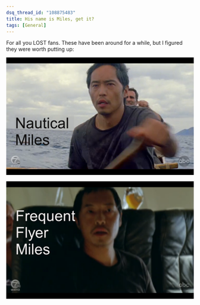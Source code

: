 ```yaml
---
dsq_thread_id: "108875483"
title: His name is Miles, get it? 
tags: [General]
--- 
```


For all you LOST fans. These have been around for a while, but I figured they were worth putting up:

[![Nautical Miles](/images/nauticalmiles.png)](/images/nauticalmiles.png) 

[![Frequest Flyer Miles](/images/frequentflyermiles.png)](/images/frequentflyermiles.png)
